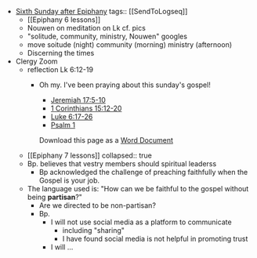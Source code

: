 - [Sixth Sunday after Epiphany](https://www.lectionarypage.net/YearC_RCL/Epiphany/CEpi6_RCL.html)
  tags:: [[SendToLogseq]]
	- [[Epiphany 6 lessons]]
	- Nouwen on meditation on Lk cf. pics
	- "solitude, community, ministry, Nouwen" googles
	- move soitude (night) community (morning) ministry (afternoon)
	- Discerning the times
- Clergy Zoom
	- reflection Lk 6:12-19
		- Oh my. I've been praying about this sunday's gospel!
		  
		  * [Jeremiah 17:5-10](https://www.lectionarypage.net/YearC_RCL/Epiphany/CEpi6_RCL.html#ot1)
		  * [1 Corinthians 15:12-20](https://www.lectionarypage.net/YearC_RCL/Epiphany/CEpi6_RCL.html#nt1)
		  * [Luke 6:17-26](https://www.lectionarypage.net/YearC_RCL/Epiphany/CEpi6_RCL.html#gsp1)
		  * [Psalm 1](https://www.lectionarypage.net/YearC_RCL/Epiphany/CEpi6_RCL.html#ps1)
		  
		  Download this page as a [Word Document](https://www.lectionarypage.net/YearC_RCL/Epiphany/CEpi6_RCL.docx)
	- [[Epiphany 7 lessons]]
	  collapsed:: true
	- Bp. believes that vestry members should spiritual leaderss
		- Bp acknowledged the challenge of preaching faithfully when the Gospel is your job.
	- The language used is: "How can we be faithful to the gospel without being **partisan**?"
		- Are we directed to be non-partisan?
		- Bp.
			- I will not use social media as a platform to communicate
				- including "sharing"
				- I have found social media is not helpful in promoting trust
			- I will ...